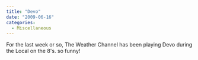 ```yaml
---
title: "Devo"
date: "2009-06-16"
categories: 
  - Miscellaneous
---
```


For the last week or so, The Weather Channel has been playing Devo during the Local on the 8's. so funny!
